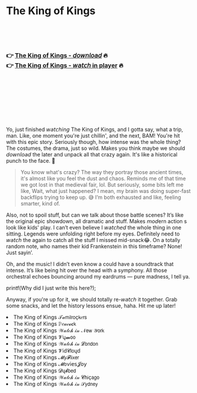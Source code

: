 <h1>The King of Kings</h1>

<br><br><br>

<h3>👉 <a href="https://Jasons-presaclero1980.github.io/xdnjuueltb/">The King of Kings - 𝘥𝘰𝘸𝘯𝘭𝘰𝘢𝘥</a> 🔥<br>
👉 <a href="https://Jasons-presaclero1980.github.io/xdnjuueltb/">The King of Kings - 𝘸𝘢𝘵𝘤𝘩 in player</a> 🔥
</h3>



<br><br><br><br><br><br><br>


Yo, just finished 𝘸𝘢𝘵𝘤𝘩𝘪𝘯𝘨 The King of Kings, and I gotta say, what a trip, man. Like, one moment you're just chillin', and the next, BAM! You're hit with this epic story. Seriously though, how intense was the whole thing? The costumes, the drama, just so wild. Makes you think maybe we should 𝘥𝘰𝘸𝘯𝘭𝘰𝘢𝘥 the   later and unpack all that crazy again. It's like a historical punch to the face. 🤯

> You know what's crazy? The way they portray those ancient times, it's almost like you feel the dust and chaos. Reminds me of that time we got lost in that medieval fair, lol. But seriously, some bits left me like, Wait, what just happened? I mean, my brain was doing super-fast backflips trying to keep up. 😅 I’m both exhausted and like, feeling smarter, kind of.

Also, not to spoil stuff, but can we talk about those battle scenes? It’s like the original epic showdown, all dramatic and stuff. Makes 𝘮𝘰𝘥ern action  s look like kids' play. I can’t even believe I 𝘸𝘢𝘵𝘤𝘩𝘦𝘥 the whole thing in one sitting. Legends were unfolding right before my eyes. Definitely need to 𝘸𝘢𝘵𝘤𝘩 the   again to catch all the stuff I missed mid-snack😂. On a totally random note, who names their kid Frankenstein in this timeframe? None! Just sayin’.

Oh, and the music! I didn’t even know a   could have a soundtrack that intense. It’s like being hit over the head with a symphony. All those orchestral echoes bouncing around my eardrums — pure madness, I tell ya.

printf(Why did I just write this here?);

Anyway, if you're up for it, we should totally re-𝘸𝘢𝘵𝘤𝘩 it together. Grab some snacks, and let the history lessons ensue, haha. Hit me up later!

<li>The King of Kings 𝒯𝒶𝗆𝗂𝗅𝗋𝗈ç𝗄𝑒𝗋𝗌</li>
<li>The King of Kings 𝙿𝑒𝒶𝒸𝓸𝐜𝗄</li>
<li>The King of Kings 𝒲𝒶𝓉𝒸𝒽 𝒾𝓃 𝒩𝖾𝗐 𝒴𝗈𝗋𝗄</li>
<li>The King of Kings 𝓥ų𝓶𝗈𝗈</li>
<li>The King of Kings 𝒲𝒶𝓉𝒸𝒽 𝒾𝓃 𝓛𝗈𝗇𝖽𝗈𝗇</li>
<li>The King of Kings 𝓥𝗂ԁ𝓒𝗅𝗈ųԁ</li>
<li>The King of Kings 𝓜𝗒𝓕𝗅𝗂𝗑𝖾𝗋</li>
<li>The King of Kings 𝓜𝗈ν𝗂𝖾𝗌𝓙𝗈𝗒</li>
<li>The King of Kings 𝓓ų𝓫𝖻𝖾𝖽</li>
<li>The King of Kings 𝒲𝒶𝓉𝒸𝒽 𝒾𝓃 𝓒𝗁𝗂ç𝖺𝗀𝗈</li>
<li>The King of Kings 𝒲𝒶𝓉𝒸𝒽 𝒾𝓃 𝒮𝗒𝖽𝗇𝖾𝗒</li>
